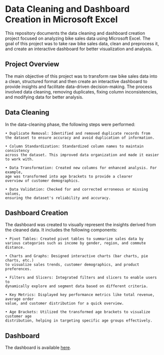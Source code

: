 # Data Cleaning and Dashboard Creation in Microsoft Excel

This repository documents the data cleaning and dashboard creation project focused on analyzing bike sales data using Microsoft Excel. The goal of this project was to take raw bike sales data, clean and preprocess it, and create an interactive dashboard for better visualization and analysis.

## Project Overview
The main objective of this project was to transform raw bike sales data into a clean, structured format and then create an interactive dashboard to provide insights and facilitate data-driven decision-making. The process involved data cleaning, removing duplicates, fixing column inconsistencies, and modifying data for better analysis.

## Data Cleaning
In the data-cleaning phase, the following steps were performed:

    • Duplicate Removal: Identified and removed duplicate records from
    the dataset to ensure accuracy and avoid duplication of information.

    • Column Standardization: Standardized column names to maintain consistency
    across the dataset. This improved data organization and made it easier to work with.

    • Data Transformation: Created new columns for enhanced analysis. For example,
    age was transformed into age brackets to provide a clearer
    overview of customer demographics.

    • Data Validation: Checked for and corrected erroneous or missing values, 
    ensuring the dataset's reliability and accuracy.

## Dashboard Creation
The dashboard was created to visually represent the insights derived from the cleaned data. It includes the following components:

    • Pivot Tables: Created pivot tables to summarize sales data by 
    various categories such as income by gender, region, and commute distance.

    • Charts and Graphs: Designed interactive charts (bar charts, pie charts, etc.)
    to visualize sales trends, customer demographics, and product preferences.

    • Filters and Slicers: Integrated filters and slicers to enable users to
    dynamically explore and segment data based on different criteria.

    • Key Metrics: Displayed key performance metrics like total revenue, average order 
    value, and customer distribution for a quick overview.

    • Age Brackets: Utilized the transformed age brackets to visualize customer age
    distribution, helping in targeting specific age groups effectively.

## Dashboard
The dashboard is available [here](https://github.com/sarahbran/Covid19DataExploration/blob/main/Tableau%20Dashboard%20(World%20Covid%20Data).png).


